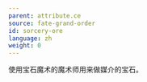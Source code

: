 ```yaml
---
parent: attribute.ce
source: fate-grand-order
id: sorcery-ore
language: zh
weight: 0
---
```


使用宝石魔术的魔术师用来做媒介的宝石。
